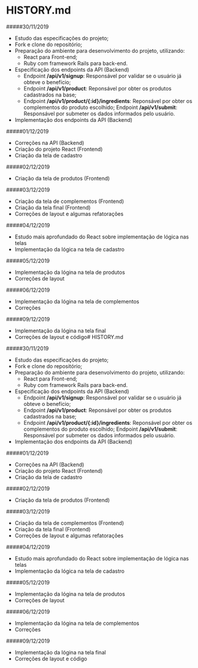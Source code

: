 # HISTORY.md

#####30/11/2019
- Estudo das especificações do projeto;
- Fork e clone do repositório;
- Preparação do ambiente para desenvolvimento do projeto, utilizando:
	- React para Front-end;
	- Ruby com framework Rails para back-end.
- Especificação dos endpoints da API (Backend)
	- Endpoint **/api/v1/signup**: Responsável por validar se o usuário já obteve o benefício;
	- Endpoint **/api/v1/product**: Reponsável por obter os produtos cadastrados na base;
	- Endpoint **/api/v1/product/{:id}/ingredients**: Reponsável por obter os complementos do produto escolhido;
	 Endpoint **/api/v1/submit**: Responsável por submeter os dados informados pelo usuário.
- Implementação dos endpoints da API (Backend)

#####01/12/2019
- Correções na API (Backend)
- Criação do projeto React (Frontend)
- Criação da tela de cadastro

#####02/12/2019
- Criação da tela de produtos (Frontend)

#####03/12/2019
- Criação da tela de complementos (Frontend)
- Criação da tela final (Frontend)
- Correções de layout e algumas refatorações

#####04/12/2019
- Estudo mais aprofundado do React sobre implementação de lógica nas telas
- Implementação da lógica na tela de cadastro

#####05/12/2019
- Implementação da lógina na tela de produtos
- Correções de layout

#####06/12/2019
-  Implementação da lógina na tela de complementos
- Correções

#####09/12/2019
- Implementação da lógina na tela final
- Correções de layout e código# HISTORY.md

#####30/11/2019
- Estudo das especificações do projeto;
- Fork e clone do repositório;
- Preparação do ambiente para desenvolvimento do projeto, utilizando:
	- React para Front-end;
	- Ruby com framework Rails para back-end.
- Especificação dos endpoints da API (Backend)
	- Endpoint **/api/v1/signup**: Responsável por validar se o usuário já obteve o benefício;
	- Endpoint **/api/v1/product**: Reponsável por obter os produtos cadastrados na base;
	- Endpoint **/api/v1/product/{:id}/ingredients**: Reponsável por obter os complementos do produto escolhido;
	 Endpoint **/api/v1/submit**: Responsável por submeter os dados informados pelo usuário.
- Implementação dos endpoints da API (Backend)

#####01/12/2019
- Correções na API (Backend)
- Criação do projeto React (Frontend)
- Criação da tela de cadastro

#####02/12/2019
- Criação da tela de produtos (Frontend)

#####03/12/2019
- Criação da tela de complementos (Frontend)
- Criação da tela final (Frontend)
- Correções de layout e algumas refatorações

#####04/12/2019
- Estudo mais aprofundado do React sobre implementação de lógica nas telas
- Implementação da lógica na tela de cadastro

#####05/12/2019
- Implementação da lógina na tela de produtos
- Correções de layout

#####06/12/2019
-  Implementação da lógina na tela de complementos
- Correções

#####09/12/2019
- Implementação da lógina na tela final
- Correções de layout e código